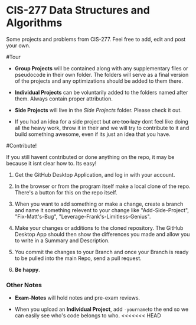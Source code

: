 # CIS-277 Data Structures and Algorithms

Some projects and problems from CIS-277. Feel free to add, edit and post your own. 

#Tour

* **Group Projects**  will be contained along with any supplementary files or pseudocode in their own folder. The folders will serve as a final version of the projects and any optimizations should be added to them there. 

* **Individual Projects** can be voluntarily added to the folders named after them. Always contain proper attribution. 

* **Side Projects** will live in the *Side Projects* folder. Please check it out. 

*  If you had an idea for a side project but ~~are too lazy~~ dont feel like doing all the heavy work, throw it in their and we will try to contribute to it and build something awesome, even if its just an idea that you have.

#Contribute!

 If you still havent contributed or done anything on the repo, it may be because it isnt clear how to. Its easy!

1. Get the GitHub Desktop Application, and log in with your account.

2. In the browser or from the program itself make a local clone of the repo. There's a button for this on the repo itself. 

3. When you want to add something or make a change, create a branch and name it something relevent to your change like "Add-Side-Project", "Fix-Matt's-Bug", "Leverage-Frank's-Limitless-Genius".

4. Make your changes or additions to the cloned repository. The GitHub Desktop App should then show the differences you made and allow you to write in a Summary and Description. 

5. You commit the changes to your Branch and once your Branch is ready to be pulled into the main Repo, send a pull request. 

6. **Be happy**.

### Other Notes

* **Exam-Notes** will hold notes and pre-exam reviews.

* When you upload an **Individual Project**, add  `-yourname`to the end so we can easily see who's code belongs to who. 
<<<<<<< HEAD


